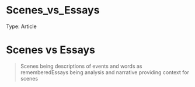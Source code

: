 # Scenes_vs_Essays

Type: Article

# Scenes vs Essays

> Scenes being descriptions of events and words as rememberedEssays being analysis and narrative providing context for scenes